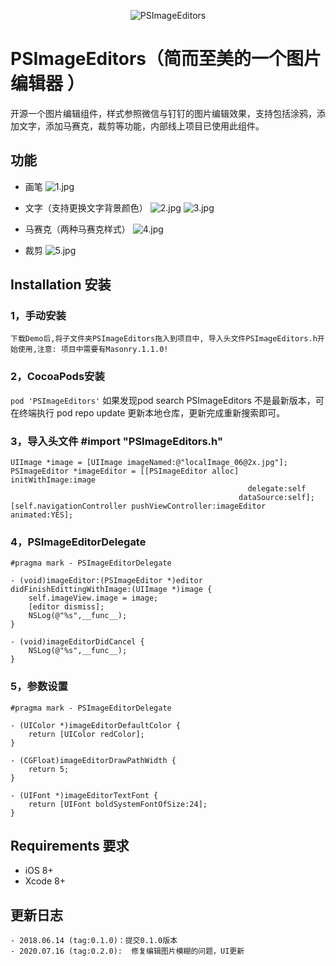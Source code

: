 <p align="center" >
  <img src="https://upload-images.jianshu.io/upload_images/4490624-904c1ed2a18ab850.png?imageMogr2/auto-orient/strip%7CimageView2/2/w/1240" alt="PSImageEditors" title="PSImageEditors">
</p>

# PSImageEditors（简而至美的一个图片编辑器 ）
开源一个图片编辑组件，样式参照微信与钉钉的图片编辑效果，支持包括涂鸦，添加文字，添加马赛克，裁剪等功能，内部线上项目已使用此组件。

## 功能
- 画笔
![1.jpg](https://upload-images.jianshu.io/upload_images/4490624-933bcfcb7fa9568d.jpg?imageMogr2/auto-orient/strip%7CimageView2/2/w/1240)

- 文字（支持更换文字背景颜色）
![2.jpg](https://upload-images.jianshu.io/upload_images/4490624-11568807eed88d2c.jpg?imageMogr2/auto-orient/strip%7CimageView2/2/w/1240)
![3.jpg](https://upload-images.jianshu.io/upload_images/4490624-a81108912887243d.jpg?imageMogr2/auto-orient/strip%7CimageView2/2/w/1240)

- 马赛克（两种马赛克样式）
![4.jpg](https://upload-images.jianshu.io/upload_images/4490624-230458e6f237b8e3.jpg?imageMogr2/auto-orient/strip%7CimageView2/2/w/1240)

- 裁剪
![5.jpg](https://upload-images.jianshu.io/upload_images/4490624-72123212cd454a56.jpg?imageMogr2/auto-orient/strip%7CimageView2/2/w/1240)

## Installation 安装
### 1，手动安装
`下载Demo后,将子文件夹PSImageEditors拖入到项目中, 导入头文件PSImageEditors.h开始使用,注意: 项目中需要有Masonry.1.1.0!`
### 2，CocoaPods安装
`pod 'PSImageEditors'`
如果发现pod search PSImageEditors 不是最新版本，可在终端执行 pod repo update 更新本地仓库，更新完成重新搜索即可。

### 3，导入头文件 #import "PSImageEditors.h"

````
UIImage *image = [UIImage imageNamed:@"localImage_06@2x.jpg"];
PSImageEditor *imageEditor = [[PSImageEditor alloc] initWithImage:image
													 delegate:self
												   dataSource:self];
[self.navigationController pushViewController:imageEditor animated:YES];
````

### 4，PSImageEditorDelegate
````
#pragma mark - PSImageEditorDelegate

- (void)imageEditor:(PSImageEditor *)editor didFinishEdittingWithImage:(UIImage *)image {
	self.imageView.image = image;
	[editor dismiss];
	NSLog(@"%s",__func__);
}

- (void)imageEditorDidCancel {
	NSLog(@"%s",__func__);
}
````

### 5，参数设置
````
#pragma mark - PSImageEditorDelegate

- (UIColor *)imageEditorDefaultColor {
    return [UIColor redColor];
}

- (CGFloat)imageEditorDrawPathWidth {
    return 5;
}

- (UIFont *)imageEditorTextFont {
	return [UIFont boldSystemFontOfSize:24];
}
````


## Requirements 要求
* iOS 8+
* Xcode 8+

## 更新日志
```
- 2018.06.14 (tag:0.1.0)：提交0.1.0版本
- 2020.07.16 (tag:0.2.0):  修复编辑图片模糊的问题，UI更新
```

